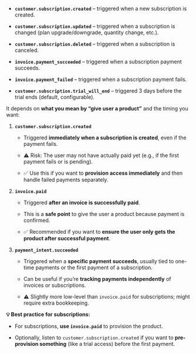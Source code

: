 - **`customer.subscription.created`** – triggered when a new subscription is created.
    
- **`customer.subscription.updated`** – triggered when a subscription is changed (plan upgrade/downgrade, quantity change, etc.).
    
- **`customer.subscription.deleted`** – triggered when a subscription is canceled.
    
- **`invoice.payment_succeeded`** – triggered when a subscription payment succeeds.
    
- **`invoice.payment_failed`** – triggered when a subscription payment fails.
    
- **`customer.subscription.trial_will_end`** – triggered 3 days before the trial ends (default, configurable).


It depends on **what you mean by “give user a product”** and the timing you want:

1. **`customer.subscription.created`**
    
    - Triggered **immediately when a subscription is created**, even if the payment fails.
        
    - ⚠️ Risk: The user may not have actually paid yet (e.g., if the first payment fails or is pending).
        
    - ✅ Use this if you want to **provision access immediately** and then handle failed payments separately.
        
2. **`invoice.paid`**
    
    - Triggered **after an invoice is successfully paid**.
        
    - This is a **safe point** to give the user a product because payment is confirmed.
        
    - ✅ Recommended if you want to **ensure the user only gets the product after successful payment**.
        
3. **`payment_intent.succeeded`**
    
    - Triggered when a **specific payment succeeds**, usually tied to one-time payments or the first payment of a subscription.
        
    - Can be useful if you’re **tracking payments independently** of invoices or subscriptions.
        
    - ⚠️ Slightly more low-level than `invoice.paid` for subscriptions; might require extra bookkeeping.
        

**💡 Best practice for subscriptions:**

- For subscriptions, **use `invoice.paid`** to provision the product.
    
- Optionally, listen to `customer.subscription.created` if you want to **pre-provision something** (like a trial access) before the first payment.